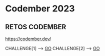 # Codember 2023
## RETOS CODEMBER
https://codember.dev/

CHALLENGE[1] -->  [GO](./challenge01/challenge01.py)
CHALLENGE[2] -->  [GO](./challenge02/challenge02.py)

